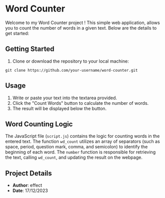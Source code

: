 # Word Counter

Welcome to my Word Counter project ! This simple web application, allows you to count the number of words in a given text. Below are the details to get started:

## Getting Started

1. Clone or download the repository to your local machine:

```
git clone https://github.com/your-username/word-counter.git
```
## Usage

1. Write or paste your text into the textarea provided.
2. Click the "Count Words" button to calculate the number of words.
3. The result will be displayed below the button.

## Word Counting Logic

The JavaScript file (`script.js`) contains the logic for counting words in the entered text. The function `wd_count` utilizes an array of separators (such as space, period, question mark, comma, and semicolon) to identify the beginning of each word. The `number` function is responsible for retrieving the text, calling `wd_count`, and updating the result on the webpage.

## Project Details

- **Author**: effect
- **Date**: 17/12/2023
